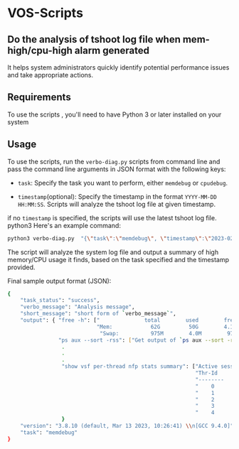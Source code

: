 # VOS-Scripts
## Do the analysis of tshoot log file when mem-high/cpu-high alarm generated
It helps system administrators quickly identify potential performance issues and take appropriate actions.

## Requirements
To use the scripts , you'll need to have Python 3 or later installed on your system

## Usage
To use the scripts, run the `verbo-diag.py` scripts from command line and pass the command line arguments in JSON format with the following keys:

- `task`: Specify the task you want to perform, either `memdebug` or `cpudebug`.

- `timestamp`(optional): Specify the timestamp in the format `YYYY-MM-DD HH:MM:SS`. Scripts will analyze the tshoot log file at given timestamp.

if no `timestamp` is specified, the scripts will use the latest tshoot log file.
python3
Here's an example command:
```bash
python3 verbo-diag.py  "{\"task\":\"memdebug\", \"timestamp\":\"2023-02-17 05:26:43\"}" 
```
The script will analyze the system log file and output a summary of high memory/CPU usage it finds, based on the task specified and the timestamp provided.

Final sample output format (JSON):

```bash
{
    "task_status": "success",
    "verbo_message": "Analysis message",
    "short_message": "short form of `verbo_message`",
    "output": { "free -h": ["              total        used        free      shared  buff/cache   available",
                            "Mem:            62G         50G        4.1G        9.8M        7.9G         11G",
                             "Swap:          975M        4.0M        971M"],
                "ps aux --sort -rss": ["Get output of `ps aux --sort -rss` command similar to above (`free -h`) command"],
                 .
                 .
                 .
                 "show vsf per-thread nfp stats summary": ["Active sessions are distributed approximately equally across each thread",
                                                           "Thr-Id      Sess-Active     Sess-Created     Sess-Closed",
                                                           "--------    -------------   --------------   -------------",
                                                           "    0            3627      52529768       52526141",
                                                           "    1            2739      45971205       45968466",
                                                           "    2            6642      48432398       48425756",
                                                           "    3            1943      43504648       43502705", 
                                                           "    4            2993      41264355       41261362" ]
                 }                                       
    "version": "3.8.10 (default, Mar 13 2023, 10:26:41) \\n[GCC 9.4.0]", 
    "task": "memdebug"
}

```

